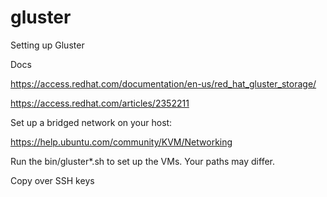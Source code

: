 # gluster
Setting up Gluster

Docs

https://access.redhat.com/documentation/en-us/red_hat_gluster_storage/

https://access.redhat.com/articles/2352211

Set up a bridged network on your host:

https://help.ubuntu.com/community/KVM/Networking

Run the bin/gluster*.sh to set up the VMs. Your paths may differ.

Copy over SSH keys
